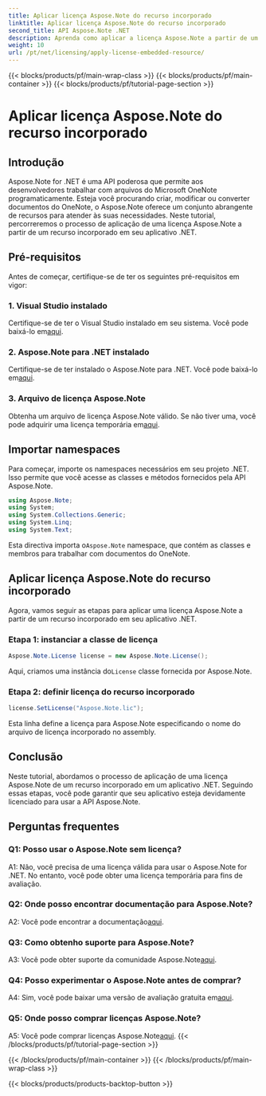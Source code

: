 ```yaml
---
title: Aplicar licença Aspose.Note do recurso incorporado
linktitle: Aplicar licença Aspose.Note do recurso incorporado
second_title: API Aspose.Note .NET
description: Aprenda como aplicar a licença Aspose.Note a partir de um recurso incorporado em seu aplicativo .NET. Siga nosso guia passo a passo para uma integração perfeita.
weight: 10
url: /pt/net/licensing/apply-license-embedded-resource/
---
```


{{< blocks/products/pf/main-wrap-class >}}
{{< blocks/products/pf/main-container >}}
{{< blocks/products/pf/tutorial-page-section >}}

# Aplicar licença Aspose.Note do recurso incorporado

## Introdução

Aspose.Note for .NET é uma API poderosa que permite aos desenvolvedores trabalhar com arquivos do Microsoft OneNote programaticamente. Esteja você procurando criar, modificar ou converter documentos do OneNote, o Aspose.Note oferece um conjunto abrangente de recursos para atender às suas necessidades. Neste tutorial, percorreremos o processo de aplicação de uma licença Aspose.Note a partir de um recurso incorporado em seu aplicativo .NET.

## Pré-requisitos

Antes de começar, certifique-se de ter os seguintes pré-requisitos em vigor:

### 1. Visual Studio instalado

Certifique-se de ter o Visual Studio instalado em seu sistema. Você pode baixá-lo em[aqui](https://visualstudio.microsoft.com/).

### 2. Aspose.Note para .NET instalado

 Certifique-se de ter instalado o Aspose.Note para .NET. Você pode baixá-lo em[aqui](https://releases.aspose.com/note/net/).

### 3. Arquivo de licença Aspose.Note

 Obtenha um arquivo de licença Aspose.Note válido. Se não tiver uma, você pode adquirir uma licença temporária em[aqui](https://purchase.aspose.com/temporary-license/).

## Importar namespaces

Para começar, importe os namespaces necessários em seu projeto .NET. Isso permite que você acesse as classes e métodos fornecidos pela API Aspose.Note.

```csharp
using Aspose.Note;
using System;
using System.Collections.Generic;
using System.Linq;
using System.Text;
```

 Esta directiva importa o`Aspose.Note` namespace, que contém as classes e membros para trabalhar com documentos do OneNote.

## Aplicar licença Aspose.Note do recurso incorporado

Agora, vamos seguir as etapas para aplicar uma licença Aspose.Note a partir de um recurso incorporado em seu aplicativo .NET.

### Etapa 1: instanciar a classe de licença

```csharp
Aspose.Note.License license = new Aspose.Note.License();
```

 Aqui, criamos uma instância do`License` classe fornecida por Aspose.Note.

### Etapa 2: definir licença do recurso incorporado

```csharp
license.SetLicense("Aspose.Note.lic");
```

Esta linha define a licença para Aspose.Note especificando o nome do arquivo de licença incorporado no assembly.

## Conclusão

Neste tutorial, abordamos o processo de aplicação de uma licença Aspose.Note de um recurso incorporado em um aplicativo .NET. Seguindo essas etapas, você pode garantir que seu aplicativo esteja devidamente licenciado para usar a API Aspose.Note.

## Perguntas frequentes

### Q1: Posso usar o Aspose.Note sem licença?

A1: Não, você precisa de uma licença válida para usar o Aspose.Note for .NET. No entanto, você pode obter uma licença temporária para fins de avaliação.

### Q2: Onde posso encontrar documentação para Aspose.Note?

 A2: Você pode encontrar a documentação[aqui](https://reference.aspose.com/note/net/).

### Q3: Como obtenho suporte para Aspose.Note?

 A3: Você pode obter suporte da comunidade Aspose.Note[aqui](https://forum.aspose.com/c/note/28).

### Q4: Posso experimentar o Aspose.Note antes de comprar?

 A4: Sim, você pode baixar uma versão de avaliação gratuita em[aqui](https://releases.aspose.com/).

### Q5: Onde posso comprar licenças Aspose.Note?

 A5: Você pode comprar licenças Aspose.Note[aqui](https://purchase.aspose.com/buy).
{{< /blocks/products/pf/tutorial-page-section >}}

{{< /blocks/products/pf/main-container >}}
{{< /blocks/products/pf/main-wrap-class >}}

{{< blocks/products/products-backtop-button >}}
